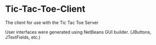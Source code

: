 # Tic-Tac-Toe-Client
The client for use with the Tic Tac Toe Server

User interfaces were generated using NetBeans GUI builder. (JButtons, JTextFields, etc.)
